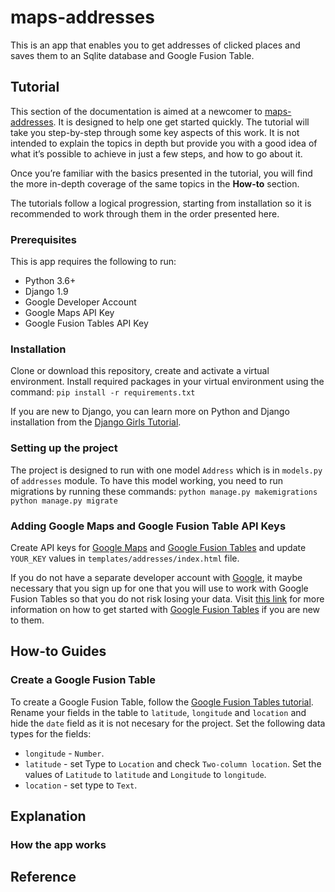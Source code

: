# maps-addresses
This is an app that enables you to get addresses of clicked places and saves
them to an Sqlite database and Google Fusion Table.

## Tutorial
This section of the documentation is aimed at a newcomer to [maps-addresses](https://github.com/amakarudze/sherpany-task).
It is designed to help one get started quickly. The tutorial will take you step-by-step through some key aspects of
this work. It is not intended to explain the topics in depth but provide you with a good idea of what it’s possible
to achieve in just a few steps, and how to go about it.

Once you’re familiar with the basics presented in the tutorial, you will find the more in-depth coverage of the
same topics in the **How-to** section.

The tutorials follow a logical progression, starting from installation so it is recommended to work through them in
the order presented here.

### Prerequisites
This is app requires the following to run:
 - Python 3.6+
 - Django 1.9
 - Google Developer Account
 - Google Maps API Key
 - Google Fusion Tables API Key

### Installation
Clone or download this repository, create and activate a virtual environment. Install required packages
in your virtual environment using the command:
 `pip install -r requirements.txt`

If you are new to Django, you can learn  more on Python and Django installation from the
  [Django Girls Tutorial](https://tutorial.djangogirls.org/en/installation/).

### Setting up the project
The project is designed to run with one model `Address` which is in `models.py` of `addresses` module. To have this
 model working, you need to run migrations by running these commands:
 `python manage.py makemigrations`
 `python manage.py migrate`

### Adding Google Maps and Google Fusion Table API Keys
Create API keys for [Google Maps](https://developers.google.com/maps/documentation/javascript/get-api-key) and
[Google Fusion Tables](https://developers.google.com/fusiontables/docs/v1/using#APIKey) and update
`YOUR_KEY` values in `templates/addresses/index.html` file.

If you do not have a separate developer account with [Google](https://mail.google.com), it maybe necessary that
you sign up for one that you will use to work with Google Fusion Tables so that you do not risk losing your data.
Visit [this link](https://support.google.com/fusiontables/answer/184641?hl=en) for more information on how to get started with
[Google Fusion Tables](https://support.google.com/fusiontables/answer/184641?hl=en) if you are new to them.


## How-to Guides
### Create a Google Fusion Table
To create a Google Fusion Table, follow the [Google Fusion Tables tutorial](https://support.google.com/fusiontables/answer/184641?hl=en). Rename your fields in the table to `latitude`,
 `longitude` and `location` and hide the `date` field as it is not necesary for the project. Set the following
 data types for the fields:
 - `longitude` - `Number`.
 - `latitude` -  set Type to `Location` and check `Two-column location`. Set the values of `Latitude` to `latitude`
 and `Longitude` to `longitude`.
 - `location` - set type to `Text`.


## Explanation
### How the app works

## Reference

